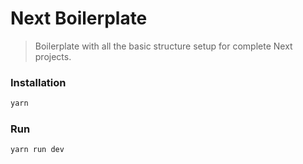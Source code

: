 # Next Boilerplate

> Boilerplate with all the basic structure setup for complete Next projects.

### Installation

```bash
yarn
```

### Run

```bash
yarn run dev
```
